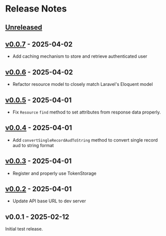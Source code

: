 # Release Notes

## [Unreleased](https://github.com/cerberus-iam/cerberus-iam-sdk/compare/v0.0.2...0.0.x)

## [v0.0.7](https://github.com/cerberus-iam/laravel-sdk/compare/v0.0.6...v0.0.7) - 2025-04-02

* Add caching mechanism to store and retrieve authenticated user

## [v0.0.6](https://github.com/cerberus-iam/laravel-sdk/compare/v0.0.5...v0.0.6) - 2025-04-02

* Refactor resource model to closely match Laravel's Eloquent model

## [v0.0.5](https://github.com/cerberus-iam/laravel-sdk/compare/v0.0.4...v0.0.5) - 2025-04-01

* Fix `Resource` `find` method to set attributes from response data properly.

## [v0.0.4](https://github.com/cerberus-iam/laravel-sdk/compare/v0.0.3...v0.0.4) - 2025-04-01

* Add `convertSingleRecordAudToString` method to convert single record aud to string format

## [v0.0.3](https://github.com/cerberus-iam/laravel-sdk/compare/v0.0.2...v0.0.3) - 2025-04-01

* Register and properly use TokenStorage

## [v0.0.2](https://github.com/cerberus-iam/laravel-sdk/compare/v0.0.1...v0.0.2) - 2025-04-01

* Update API base URL to dev server

## v0.0.1 - 2025-02-12

Initial test release.
